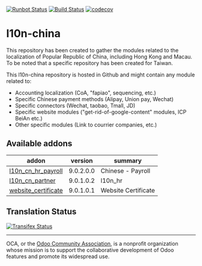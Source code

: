 [![Runbot Status](https://runbot.odoo-community.org/runbot/badge/flat/198/10.0.svg)](https://runbot.odoo-community.org/runbot/repo/github-com-oca-l10n-china-198)
[![Build Status](https://travis-ci.org/OCA/l10n-china.svg?branch=10.0)](https://travis-ci.org/OCA/l10n-china)
[![codecov](https://codecov.io/gh/OCA/l10n-china/branch/10.0/graph/badge.svg)](https://codecov.io/gh/OCA/l10n-china)

# l10n-china
This repository has been created to gather the modules related to the localization of Popular Republic of China, including Hong Kong and Macau. To be noted that a specific repository has been created for Taiwan.

This l10n-china repository is hosted in Github and might contain any module related to:

* Accounting localization (CoA, "fapiao", sequencing, etc.)
* Specific Chinese payment methods (Alipay, Union pay, Wechat)
* Specific connectors (Wechat, taobao, Tmall, JD)
* Specific website modules ("get-rid-of-google-content" modules, ICP BeiAn etc.)
* Other specific modules (Link to courrier companies, etc.)

[//]: # (addons)

Available addons
----------------
addon | version | summary
--- | --- | ---
[l10n_cn_hr_payroll](l10n_cn_hr_payroll/) | 9.0.2.0.0 | Chinese - Payroll
[l10n_cn_partner](l10n_cn_partner/) | 9.0.1.0.2 | l10n_hr
[website_certificate](website_certificate/) | 9.0.1.0.1 | Website Certificate

[//]: # (end addons)


Translation Status
------------------
[![Transifex Status](https://www.transifex.com/projects/p/OCA-l10n-china-10-0/chart/image_png)](https://www.transifex.com/projects/p/OCA-l10n-china-10-0)

----

OCA, or the [Odoo Community Association](http://odoo-community.org/), is a nonprofit organization whose
mission is to support the collaborative development of Odoo features and
promote its widespread use.
